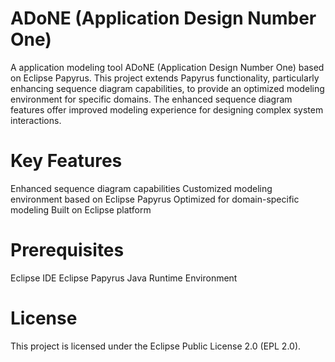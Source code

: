 # ADoNE (Application Design Number One)

A application modeling tool ADoNE (Application Design Number One) based on Eclipse Papyrus. This project extends Papyrus functionality, particularly enhancing sequence diagram capabilities, to provide an optimized modeling environment for specific domains. The enhanced sequence diagram features offer improved modeling experience for designing complex system interactions.

# Key Features

Enhanced sequence diagram capabilities
Customized modeling environment based on Eclipse Papyrus
Optimized for domain-specific modeling
Built on Eclipse platform

# Prerequisites

Eclipse IDE
Eclipse Papyrus
Java Runtime Environment

# License
This project is licensed under the Eclipse Public License 2.0 (EPL 2.0).
